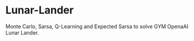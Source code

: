 # Lunar-Lander
Monte Carlo, Sarsa, Q-Learning and Expected Sarsa to solve GYM OpenaAI Lunar Lander.
